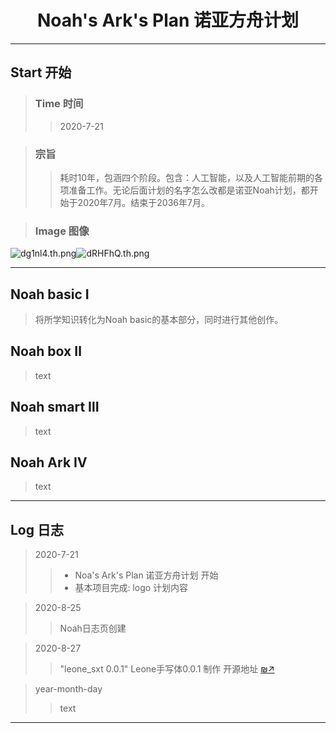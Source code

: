 # <center>Noah's Ark's Plan 诺亚方舟计划</center>
---
## Start 开始
> ### Time 时间
  >> 2020-7-21
  
> ### 宗旨
  >> 耗时10年，包涵四个阶段。包含：人工智能，以及人工智能前期的各项准备工作。无论后面计划的名字怎么改都是诺亚Noah计划，都开始于2020年7月。结束于2036年7月。

> ### Image 图像
  ![dg1nl4.th.png](https://s1.ax1x.com/2020/08/25/dg1nl4.th.png)![dRHFhQ.th.png](https://s1.ax1x.com/2020/08/26/dRHFhQ.th.png)

---
## Noah basic Ⅰ 
> 将所学知识转化为Noah basic的基本部分，同时进行其他创作。

## Noah box Ⅱ
> text

## Noah smart Ⅲ
> text

## Noah Ark Ⅳ
> text

---
## Log 日志
> 2020-7-21
>> - Noa's Ark's Plan 诺亚方舟计划 开始 
>> - 基本项目完成: logo 计划内容

> 2020-8-25
>> Noah日志页创建

> 2020-8-27
>> "leone_sxt 0.0.1" Leone手写体0.0.1 制作
开源地址 [₪↗](https://github.com/noahlog/noahlog.github.io/tree/master/ttf)

> year-month-day
>> text

---
